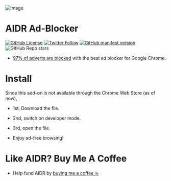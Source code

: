 ![image](https://user-images.githubusercontent.com/102999216/215234598-ec58e067-f2ac-469e-9b71-e2ceb90b2ccb.png)
# AIDR Ad-Blocker
[![GitHub License](https://img.shields.io/github/license/TimNotHere/AIDR-Ad-Blocker)](LICENSE)
[![Twitter Follow](https://img.shields.io/twitter/follow/NotTimNotHere?style=social)](https://twitter.com/nottimnothere)
[![GitHub manifest version](https://img.shields.io/github/manifest-json/v/TimNotHere/AIDR-Ad-Blocker)](manifest.json)
![GitHub Repo stars](https://img.shields.io/github/stars/TimNotHere/AIDR-Ad-Blocker?style=social)

* [97% of adverts are blocked](https://d3ward.github.io/toolz/adblock.html) with the best ad blocker for Google Chrome.
# Install
Since this add-on is not available through the Chrome Web Store (as of now),

* 1st, Download the file.

* 2nd, switch on developer mode.

* 3rd, open the file.

* Enjoy ad-free browsing!

# Like AIDR? Buy Me A Coffee

* Help fund AIDR by [buying me a coffee ☕️](https://www.buymeacoffee.com/NotTimNotHere)
